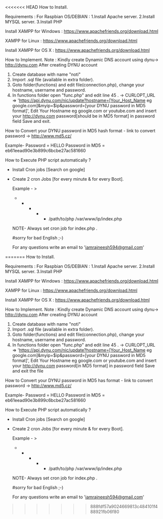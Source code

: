 <<<<<<< HEAD
How to Install.

 Requirements :
 For Raspbian OS/DEBIAN :
 1.Install Apache server.
 2.Install MYSQL server.
 3.Install PHP
 
 Install XAMPP for Windows :
 https://www.apachefriends.org/download.html
 
 XAMPP for Linux :
 https://www.apachefriends.org/download.html
 
 Install XAMPP for OS X :
 https://www.apachefriends.org/download.html
 
 
 
 How to Implement.
 Note : Kindly create Dynamic DNS account using dynu->  http://dynu.com
 After creating  DYNU account
 
 1. Create database with name "noti"
 2. Import .sql file (available in extra folder).
 3. Goto folder(functions) and edit file(connection.php), change your hostname, username and password.
 4. In functions folder open "func.php" and edit line 45 . -> CURLOPT_URL => 'https://api.dynu.com/nic/update?hostname=[Your_Host_Name eg google.com]&myip=$ip&password=[your DYNU password in MD5 format]',
 Edit Your Hostname eg google.com or youtube.com and insert your http://dynu.com password[should be in MD5 format] in password field
 Save and exit.
 
  How to Convert your DYNU password in MD5 hash  format -
  link to convert password -> http://www.md5.cz/
  
  Example-
  Password  = HELLO
  Password in MD5  = eb61eead90e3b899c6bcbe27ac581660
  
  
  How to Execute PHP script automatically ?
  - Install Cron jobs [Search on google]
  - Create  2 cron Jobs [for every minute & for every Boot].
  
    Example - >
	* * * * * /path/to/php /var/www/ip/index.php
	
	NOTE- Always set cron job for index.php .
	
	#sorry for bad English ;-)
	
	For any questions write an email to 'iamrajneesh594@gmail.com'
	
	
	
  

  
  
 
 
=======
How to Install.

 Requirements :
 For Raspbian OS/DEBIAN :
 1.Install Apache server.
 2.Install MYSQL server.
 3.Install PHP
 
 Install XAMPP for Windows :
 https://www.apachefriends.org/download.html
 
 XAMPP for Linux :
 https://www.apachefriends.org/download.html
 
 Install XAMPP for OS X :
 https://www.apachefriends.org/download.html
 
 
 
 How to Implement.
 Note : Kindly create Dynamic DNS account using dynu->  http://dynu.com
 After creating  DYNU account
 
 1. Create database with name "noti"
 2. Import .sql file (available in extra folder).
 3. Goto folder(functions) and edit file(connection.php), change your hostname, username and password.
 4. In functions folder open "func.php" and edit line 45 . -> CURLOPT_URL => 'https://api.dynu.com/nic/update?hostname=[Your_Host_Name eg google.com]&myip=$ip&password=[your DYNU password in MD5 format]',
 Edit Your Hostname eg google.com or youtube.com and insert your http://dynu.com password[in MD5 format] in password field
 Save and exit the file
 
 
  How to Convert your DYNU password in MD5 has  format -
  link to convert password -> http://www.md5.cz/
  
  Example-
  Password  = HELLO
  Password in MD5  = eb61eead90e3b899c6bcbe27ac581660
  
  
  How to Execute PHP script automatically ?
  - Install Cron jobs [Search on google]
  - Create  2 cron Jobs [for every minute & for every Boot].
  
    Example - >
	* * * * * /path/to/php /var/www/ip/index.php
	
	NOTE- Always set cron job for index.php .
	
	#sorry for bad English ;-)
	
	For any questions write an email to 'iamrajneesh594@gmail.com'
  
  
 
 
>>>>>>> 888fdf57a9024669813c484101f488921fb06f80
 
